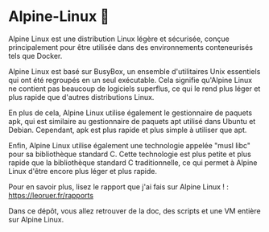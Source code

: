 # Alpine-Linux 🐧

Alpine Linux est une distribution Linux légère et sécurisée, conçue principalement pour être utilisée dans des environnements conteneurisés tels que Docker.

Alpine Linux est basé sur BusyBox, un ensemble d'utilitaires Unix essentiels qui ont été regroupés en un seul exécutable. Cela signifie qu'Alpine Linux ne contient pas beaucoup de logiciels superflus, ce qui le rend plus léger et plus rapide que d'autres distributions Linux.

En plus de cela, Alpine Linux utilise également le gestionnaire de paquets apk, qui est similaire au gestionnaire de paquets apt utilisé dans Ubuntu et Debian. Cependant, apk est plus rapide et plus simple à utiliser que apt.

Enfin, Alpine Linux utilise également une technologie appelée "musl libc" pour sa bibliothèque standard C. Cette technologie est plus petite et plus rapide que la bibliothèque standard C traditionnelle, ce qui permet à Alpine Linux d'être encore plus léger et plus rapide.

Pour en savoir plus, lisez le rapport que j'ai fais sur Alpine Linux ! : https://leoruer.fr/rapports

Dans ce dépôt, vous allez retrouver de la doc, des scripts et une VM entière sur Alpine Linux.
